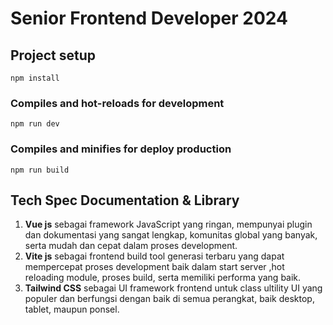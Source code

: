# Senior Frontend Developer 2024

## Project setup
```
npm install
```

### Compiles and hot-reloads for development
```
npm run dev
```

### Compiles and minifies for deploy production
```
npm run build
```

## Tech Spec Documentation & Library
1. <strong>Vue js</strong> sebagai framework JavaScript yang ringan, mempunyai plugin dan dokumentasi yang sangat lengkap, komunitas global yang banyak, serta mudah dan cepat dalam proses development.
2. <strong>Vite js</strong> sebagai frontend build tool generasi terbaru yang dapat mempercepat proses development baik dalam start server ,hot reloading module, proses build, serta memiliki performa yang baik.
4. <strong>Tailwind CSS</strong> sebagai UI framework frontend untuk class ultility UI yang populer dan berfungsi dengan baik di semua perangkat, baik desktop, tablet, maupun ponsel.
